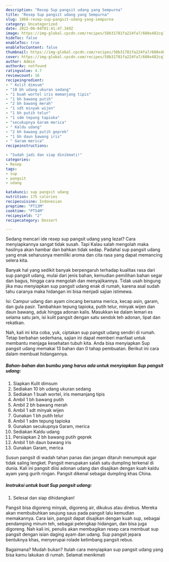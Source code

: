 ```yaml
---
description: "Resep Sup pangsit udang yang Sempurna"
title: "Resep Sup pangsit udang yang Sempurna"
slug: 1068-resep-sup-pangsit-udang-yang-sempurna
category: Uncategorized
date: 2022-06-04T01:41:47.349Z
image: https://img-global.cpcdn.com/recipes/58b31781fa224fa7/680x482cq70/sup-pangsit-udang-foto-resep-utama.jpg
hideToc: false
enableToc: true
enableTocContent: false
thumbnail: https://img-global.cpcdn.com/recipes/58b31781fa224fa7/680x482cq70/sup-pangsit-udang-foto-resep-utama.jpg
cover: https://img-global.cpcdn.com/recipes/58b31781fa224fa7/680x482cq70/sup-pangsit-udang-foto-resep-utama.jpg
author: Admin
authorAv: notfound
ratingvalue: 4.7
reviewcount: 16
recipeingredient:
- " Kulit dimsum"
- "10 bh udang ukuran sedang"
- "1 buah wortel iris memanjang tipis"
- "1 bh bawang putih"
- "2 bh bawang merah"
- "1 sdt minyak wijen"
- "1 bh putih telur"
- "1 sdm tepung tapioka"
- "secukupnya Garam merica"
- " Kaldu udang"
- "2 bh bawang putih geprek"
- "1 bh daun bawang iris"
- " Garam merica"
recipeinstructions:

- "Sudah jadi dan siap dinikmati!"
categories:
- Resep
tags:
- sup
- pangsit
- udang

katakunci: sup pangsit udang 
nutrition: 175 calories
recipecuisine: Indonesian
preptime: "PT13M"
cooktime: "PT54M"
recipeyield: "2"
recipecategory: Dessert

---
```



Sedang mencari ide resep sup pangsit udang yang lezat? Cara menyiapkannya sangat tidak susah. Tapi Kalau salah mengolah maka hasilnya akan hambar dan bahkan tidak sedap. Padahal sup pangsit udang yang enak seharusnya memiliki aroma dan cita rasa yang dapat memancing selera kita.


Banyak hal yang sedikit banyak berpengaruh terhadap kualitas rasa dari sup pangsit udang, mulai dari jenis bahan, kemudian pemilihan bahan segar dan bagus, hingga cara mengolah dan menyajikannya. Tidak usah bingung jika mau menyiapkan sup pangsit udang enak di rumah, karena asal sudah tahu caranya maka hidangan ini bisa menjadi sajian istimewa.

Isi: Campur udang dan ayam cincang bersama merica, kecap asin, garam, dan gula pasir. Tambahkan tepung tapioka, putih telur, minyak wijen dan daun bawang, aduk hingga adonan kalis. Masukkan ke dalam lemari es selama satu jam, isi kulit pangsit dengan satu sendok teh adonan, lipat dan rekatkan.


Nah, kali ini kita coba, yuk, ciptakan sup pangsit udang sendiri di rumah. Tetap berbahan sederhana, sajian ini dapat memberi manfaat untuk membantu menjaga kesehatan tubuh kita. Anda bisa menyiapkan Sup pangsit udang memakai 13 bahan dan 0 tahap pembuatan. Berikut ini cara dalam membuat hidangannya.

<!--inarticleads1-->

##### Bahan-bahan dan bumbu yang harus ada untuk menyiapkan Sup pangsit udang:

1. Siapkan  Kulit dimsum
1. Sediakan 10 bh udang ukuran sedang
1. Sediakan 1 buah wortel, iris memanjang tipis
1. Ambil 1 bh bawang putih
1. Ambil 2 bh bawang merah
1. Ambil 1 sdt minyak wijen
1. Gunakan 1 bh putih telur
1. Ambil 1 sdm tepung tapioka
1. Gunakan secukupnya Garam, merica
1. Sediakan  Kaldu udang
1. Persiapkan 2 bh bawang putih geprek
1. Ambil 1 bh daun bawang iris
1. Gunakan  Garam, merica


Susun pangsit di wadah tahan panas dan jangan ditaruh menumpuk agar tidak saling lengket. Pangsit merupakan salah satu dumpling terkenal di dunia. Kali ini pangsit diisi adonan udang dan disajikan dengan kuah kaldu ayam yang gurih ringan. Pangsit dikenal sebagai dumpling khas China. 

<!--inarticleads2-->

##### Instruksi untuk buat Sup pangsit udang:


1. Selesai dan siap dihidangkan!

Pangsit bisa digoreng minyak, digoreng air, dikukus atau direbus. Mereka akan membubuhkan seujung saus pada pangsit lalu kemudian memakannya. Cara lain, pangsit dapat disajikan dengan kuah sup, sebagai pendamping minum teh, sebagai pelengkap hidangan, dan bisa juga digoreng. Nah kali ini, penulis akan membagikan resep cara membuat sup pangsit dengan isian daging ayam dan udang. Sup pangsit jepara bentuknya khas, menyerupai rolade ketimbang pangsit rebus. 

Bagaimana? Mudah bukan? Itulah cara menyiapkan sup pangsit udang yang bisa kamu lakukan di rumah. Selamat menikmati
